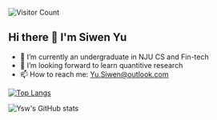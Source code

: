 ![Visitor Count](https://profile-counter.glitch.me/ysw0121/count.svg)

## Hi there 👋 I'm Siwen Yu

- 🔭 I’m currently an undergraduate in NJU CS and Fin-tech
- 🌱 I’m looking forward to learn quantitive research
- 📫 How to reach me: Yu.Siwen@outlook.com

[![Top Langs](https://github-readme-stats.vercel.app/api/top-langs/?username=ysw0121&layout=compact)](https://github.com/ysw0121/github-readme-stats)

![Ysw's GitHub stats](https://github-readme-stats.vercel.app/api?username=ysw0121&show_icons=true&theme=tokyonight)
